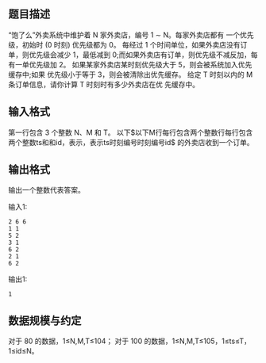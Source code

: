 ## 题目描述

“饱了么”外卖系统中维护着 N 家外卖店，编号 1 ∼ N。每家外卖店都有 一个优先级，初始时 (0 时刻) 优先级都为 0。 每经过 1 个时间单位，如果外卖店没有订单，则优先级会减少 1，最低减到 0;而如果外卖店有订单，则优先级不减反加，每有一单优先级加 2。 如果某家外卖店某时刻优先级大于 5，则会被系统加入优先缓存中;如果 优先级小于等于 3，则会被清除出优先缓存。 给定 T 时刻以内的 M 条订单信息，请你计算 T 时刻时有多少外卖店在优 先缓存中。

## 输入格式

第一行包含 3 个整数 N、M 和 T。 以下\$以下M行每行包含两个整数行每行包含两个整数ts和和id，表示，表示ts时刻编号时刻编号id\$ 的外卖店收到一个订单。

## 输出格式

输出一个整数代表答案。

输入1:

```input1
2 6 6 
1 1 
5 2 
3 1 
6 2 
2 1 
6 2
```

输出1:

```output1
1
```

## 数据规模与约定

对于 80 的数据，1≤N,M,T≤104；
对于 100 的数据，1≤N,M,T≤105，1≤ts≤T，1≤id≤N。

